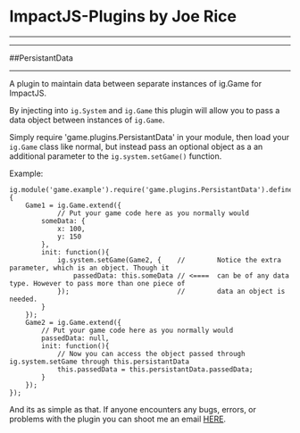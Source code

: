 # ImpactJS-Plugins by Joe Rice
* * *
* * *

##PersistantData
* * *

A plugin to maintain data between separate instances of ig.Game for ImpactJS.

By injecting into `ig.System` and `ig.Game` this plugin will allow you to pass a data object
between instances of `ig.Game`. 

Simply require 'game.plugins.PersistantData' in your module, then load your `ig.Game` class 
like normal, but instead pass an optional object as a an additional parameter to the 
`ig.system.setGame()` function.

Example:

    ig.module('game.example').require('game.plugins.PersistantData').defines(function(){  
    	Game1 = ig.Game.extend({  
    	    	// Put your game code here as you normally would  
    		someData: {  
    			x: 100,  
    			y: 150  
    		},  
    		init: function(){  
    			ig.system.setGame(Game2, {    //        Notice the extra parameter, which is an object. Though it
    				passedData: this.someData // <====  can be of any data type. However to pass more than one piece of
    			});                           //        data an object is needed.
    		}  
    	});  
    	Game2 = ig.Game.extend({  
    		// Put your game code here as you normally would  
    		passedData: null,  
    		init: function(){  
    			// Now you can access the object passed through ig.system.setGame through this.persistantData  
    			this.passedData = this.persistantData.passedData;  
    		}  
    	});  
    }); 

And its as simple as that. If anyone encounters any bugs, errors, or problems with the plugin
you can shoot me an email [HERE](mailto:joerice@foursquaregames.com).
